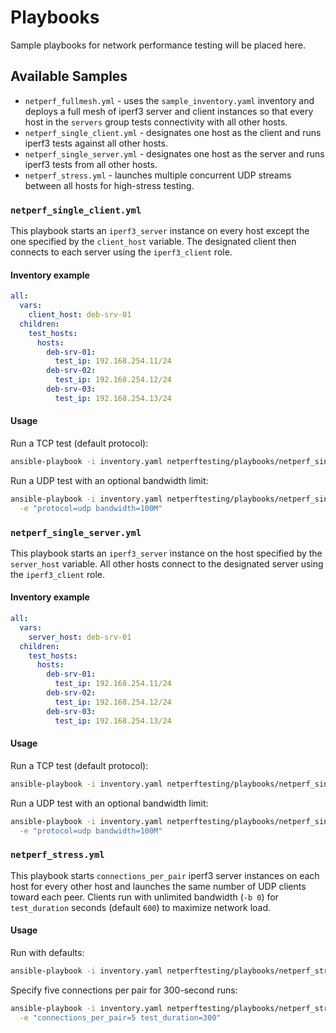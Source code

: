 # Playbooks

Sample playbooks for network performance testing will be placed here.

## Available Samples

- `netperf_fullmesh.yml` - uses the `sample_inventory.yaml` inventory and
  deploys a full mesh of iperf3 server and client instances so that every host
  in the `servers` group tests connectivity with all other hosts.
- `netperf_single_client.yml` - designates one host as the client and runs
  iperf3 tests against all other hosts.
- `netperf_single_server.yml` - designates one host as the server and runs
  iperf3 tests from all other hosts.
- `netperf_stress.yml` - launches multiple concurrent UDP streams between all
  hosts for high-stress testing.

### `netperf_single_client.yml`

This playbook starts an `iperf3_server` instance on every host except the one
specified by the `client_host` variable. The designated client then connects to
each server using the `iperf3_client` role.

#### Inventory example

```yaml
all:
  vars:
    client_host: deb-srv-01
  children:
    test_hosts:
      hosts:
        deb-srv-01:
          test_ip: 192.168.254.11/24
        deb-srv-02:
          test_ip: 192.168.254.12/24
        deb-srv-03:
          test_ip: 192.168.254.13/24
```

#### Usage

Run a TCP test (default protocol):

```bash
ansible-playbook -i inventory.yaml netperftesting/playbooks/netperf_single_client.yml
```

Run a UDP test with an optional bandwidth limit:

```bash
ansible-playbook -i inventory.yaml netperftesting/playbooks/netperf_single_client.yml \
  -e "protocol=udp bandwidth=100M"
```

### `netperf_single_server.yml`

This playbook starts an `iperf3_server` instance on the host specified by the
`server_host` variable. All other hosts connect to the designated server using
the `iperf3_client` role.

#### Inventory example

```yaml
all:
  vars:
    server_host: deb-srv-01
  children:
    test_hosts:
      hosts:
        deb-srv-01:
          test_ip: 192.168.254.11/24
        deb-srv-02:
          test_ip: 192.168.254.12/24
        deb-srv-03:
          test_ip: 192.168.254.13/24
```

#### Usage

Run a TCP test (default protocol):

```bash
ansible-playbook -i inventory.yaml netperftesting/playbooks/netperf_single_server.yml
```

Run a UDP test with an optional bandwidth limit:

```bash
ansible-playbook -i inventory.yaml netperftesting/playbooks/netperf_single_server.yml \
  -e "protocol=udp bandwidth=100M"
```

### `netperf_stress.yml`

This playbook starts `connections_per_pair` iperf3 server instances on each
host for every other host and launches the same number of UDP clients toward
each peer. Clients run with unlimited bandwidth (`-b 0`) for
`test_duration` seconds (default `600`) to maximize network load.

#### Usage

Run with defaults:

```bash
ansible-playbook -i inventory.yaml netperftesting/playbooks/netperf_stress.yml
```

Specify five connections per pair for 300-second runs:

```bash
ansible-playbook -i inventory.yaml netperftesting/playbooks/netperf_stress.yml \
  -e "connections_per_pair=5 test_duration=300"
```
